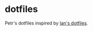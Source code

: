 # dotfiles

Petr's dotfiles inspired by [Ian's dotfiles][1].

[1]: https://github.com/statico/dotfiles/
